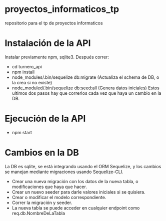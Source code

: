 # proyectos_informaticos_tp
repositorio para el tp de proyectos informaticos

# Instalación de la API
Instalar previamente npm, sqlite3. Después correr:
- cd turnero_api
- npm install
- node_modules/.bin/sequelize db:migrate (Actualiza el schema de DB, o la crea si no existe)
- node_moduled/.bin/sequelize db:seed:all (Genera datos iniciales)
Estos ultimos dos pasos hay que correrlos cada vez que haya un cambio en la DB.

# Ejecución de la API
- npm start

# Cambios en la DB
La DB es sqlite, se está integrando usando el ORM Sequelize, y los cambios se manejan mediante
migraciones usando Sequelize-CLI.
- Crear una nueva migración con los datos de la nueva tabla, o modificaciones que haya que hacer.
- Crear un nuevo seeder para darle valores iniciales si se quisiera.
- Crear o modificar el modelo correspondiente.
- Correr la migración y seeder.
- La nueva tabla se puede acceder en cualquier endpoint como req.db.NombreDeLaTabla
